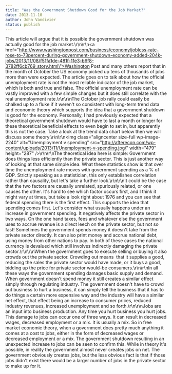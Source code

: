 ```yaml
---
title: "Was the Government Shutdown Good for the Job Market?"
date: 2013-11-10
author: John Vandivier
status: publish
---
```


This article will argue that it is possible the government shutdown was actually good for the job market.\r\n\r\n<a href=\"http://www.washingtonpost.com/business/economy/jobless-rate-rose-to-73percent-during-government-shutdown-economy-added-204k-jobs/2013/11/08/f51fa1de-481f-11e3-b6f8-3782ff6cb769_story.html\">Washington Post</a> and many others report that in the month of October the US economy picked up tens of thousands of jobs more than were expected. The article goes on to talk about how the official unemployment rate is not the most reliable indicator of the job market, which is both and true and false. The official unemployment rate can be vastly improved with a few simple changes but it does still correlate with the real unemployment rate.\r\n\r\nThe October job rally could easily be chalked up to a fluke if it weren't so consistent with long-term trend data and economic theory which supports the idea that a government shutdown is good for the economy. Personally, I had previously expected that a theoretical government shutdown would have to last a month or longer for these theoretical beneficial effects to even begin to set in, but apparently this is not the case. Take a look at the trend data chart below then we will discuss some theory:\r\n\r\n<img class=\"aligncenter size-full wp-image-2240\" alt=\"Unemployment v spending\" src=\"http://afterecon.com/wp-content/uploads/2013/11/Unemployment-v-spending.jpg\" width=\"479\" height=\"287\" />\r\n\r\nThe theoretical idea here is simple: Government does things less efficiently than the private sector. This is just another way of looking at that same simple idea. What these statistics show is that over time the unemployment rate moves with government spending as a % of GDP. Strictly speaking as a statistician, this only establishes correlation rather than causality, but let's take a further look.\r\n\r\nIt could be the case that the two factors are causally unrelated, spuriously related, or one causes the other. It's hard to see which factor occurs first, and I think it might vary at times, but take a look right about 1976 and you can see that federal spending there is the first effect. This supports the idea that spending comes first. Let's consider what usually happens under an increase in government spending. It negatively affects the private sector in two ways. On the one hand taxes, fees and whatever else the government uses to accrue revenue is a direct leech on the private sector, but not so fast! Sometimes the government spends money it doesn't take from the private sector directly. It can also print money and accrue national debt, using money from other nations to pay. In both of these cases the national currency is devalued which still involves indirectly damaging the private sector.\r\n\r\nWhen the government goes to execute selling or buying it also crowds out the private sector. Crowding out means  that it supplies a good, reducing the sales the private sector would have made, or it buys a good, bidding up the price for private sector would-be consumers.\r\n\r\nIn all these ways the government spending damages basic supply and demand. When government doesn't spend money it still creates a similar effect simply through regulating industry. The government doesn't have to crowd out business to hurt a business, it can simply tell the business that it has to do things a certain more expensive way and the industry will have a similar net effect, that effect being an increase to consumer prices, reduced industry revenues, increased unemployment and so forth.\r\n\r\nJobs are an input into business production. Any time you hurt business you hurt jobs. This damage to jobs can occur one of three ways. It can result in decreased wages, decreased employment or a mix. It is usually a mix. So in free market economic theory, when a government does pretty much anything it comes at a cost to jobs, either in the form of decreased wages or decreased employment or a mix. The government shutdown resulting in an unexpected increase to jobs can be seen to confirm this. While in theory it's possible, in reality the government almost never creates jobs on net. The government obviously creates jobs, but the less obvious fact is that if those jobs didn't exist there would be a larger number of jobs in the private sector to make up for it.